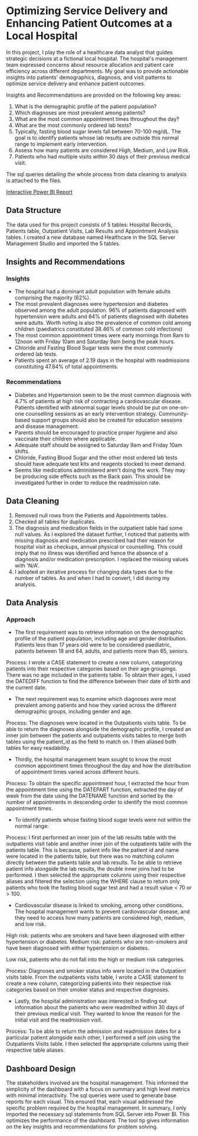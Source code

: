 # Optimizing Service Delivery and Enhancing Patient Outcomes at a Local Hospital

In this project, I play the role of a healthcare data analyst that guides strategic decisions at a fictional local hospital. The hospital's management team expressed concerns about resource allocation and patient care efficiency across different departments. 
My goal was to provide actionable insights into patients' demographics, diagnosis, and visit patterns to optimize service delivery and enhance patient outcomes.

Insights and Recommendations are provided on the following key areas:
1. What is the demographic profile of the patient population?
2. Which diagnoses are most prevalent among patients?
3. What are the most common appointment times throughout the day?
4. What are the most commonly ordered lab tests?
5. Typically, fasting blood sugar levels fall between 70-100 mg/dL. The goal is to identify patients 
whose lab results are outside this normal range to implement early intervention.
6. Assess how many patients are considered High, Medium, and Low Risk.
7. Patients who had multiple visits within 30 days of their previous medical visit.

The sql queries detailing the whole process from data cleaning to analysis is attached to the files.

[Interactive Power BI Report](https://app.powerbi.com/view?r=eyJrIjoiYWRiMmFlMGQtODBlZC00NGRhLTliZTktYzNiNWNlN2Q0OTJkIiwidCI6Ijk0MWJiZjVmLWYyYzAtNDg3NS1hMjRjLTY5MDc4NjVkMjUxYSIsImMiOjh9)

## Data Structure
The data used for this project consists of 5 tables: Hospital Records, Patients table, Outpatient Visits, Lab Results and Appointment Analysis tables. I created a new database named Healthcare in the SQL Server Management Studio and imported the 5 tables.

## Insights and Recommendations
### Insights
- The hospital had a dominant adult population with female adults comprising the majority (62%).
- The most prevalent diagnoses were hypertension and diabetes observed among the adult population. 
96% of patients diagnosed with hypertension were adults and 84% of patients diagnosed with diabetes were adults. 
Worth noting is also the prevalence of common cold among children (paediatrics constituted 38.46% of common cold infections)
- The most common appointment times were early mornings from 8am to 12noon with Friday 10am and Saturday 9am being the peak hours.
- Chloride and Fasting Blood Sugar tests were the most commonly ordered lab tests.
- Patients spent an average of 2.19 days in the hospital with readmissions constituting 47.84% of total appointments.

### Recommendations
- Diabetes and Hypertension seem to be the most common diagnosis with 4.7% of patients at high risk of contracting a cardiovascular disease. 
Patients identified with abnormal sugar levels should be put on one-on-one counselling sessions as an early intervention strategy. 
Community-based support groups should also be created for education sessions and disease management.
- Parents should be encouraged to practice proper hygiene and also vaccinate their children where applicable.
- Adequate staff should be assigned to Saturday 9am and Friday 10am shifts.
- Chloride, Fasting Blood Sugar and the other most ordered lab tests should have adequate test kits and reagents stocked to meet demand.
- Seems like medications administered aren't doing the work. They may be producing side effects such as the Back pain. 
This should be investigated further in order to reduce the readmission rate.

## Data Cleaning
1. Removed null rows from the Patients and Appointments tables.
2. Checked all tables for duplicates.
3. The diagnosis and medication fields in the outpatient table had some null values. As I explored the dataset further, I noticed that patients with missing diagnosis and medication prescribed had their reason for hospital visit as checkups, annual physical or counselling. This could imply that no illness was identified and hence the absence of a diagnosis and/or medication prescription. I replaced the missing values with 'N/A'.
4. I adopted an iterative process for changing data types due to the number of tables. As and when I had to convert, I did during my analysis.

 ## Data Analysis
 
### Approach
- The first requirement was to retrieve information on the demographic profile of the patient population, including age and gender distribution. Patients less than 17 years old were to be considered paediatric, patients between 18 and 64, adults, and patients more than 65, seniors. 

Process: I wrote a CASE statement to create a new column, categorizing patients into their respective categories based on their age groupings.
There was no age included in the patients table. To obtain their ages, I used the DATEDIFF function to find the difference between their date of birth and the current date.

- The next requirement was to examine which diagnoses were most prevalent among patients and how they varied across the different demographic groups, including gender and age.

Process: The diagnoses were located in the Outpatients visits table. To be able to return the diagnoses alongside the demographic profile, I created an inner join between the patients and outpatients visits tables to merge both tables using the patient_id as the field to match on. I then aliased both tables for easy readability. 

- Thirdly, the hospital management team sought to know the most common appointment times throughout the day and how the distribution of appointment times varied across different hours.

Process: To obtain the specific appointment hour, I extracted the hour from the appointment time using the DATEPART function, extracted the day of week from the date using the DATENAME function and sorted by the number of appointments in descending order to identify the most common appointment times.

- To identify patients whose fasting blood sugar levels were not within the normal range:

Process: I first performed an inner join of the lab results table with the outpatients visit table and another inner join of the outpatients table with the patients table. This is because, patient info like the patient id and name were located in the patients table, but there was no matching column directly between the patients table and lab results. 
To be able to retrieve patient info alongside the lab results, the double inner joins had to be performed. I then selected the appropriate columns using their respective aliases and filtered the selection using the WHERE clause to return only patients who took the fasting blood sugar test and had a result value < 70 or > 100.

- Cardiovascular disease is linked to smoking, among other conditions. The hospital management wants to prevent cardiovascular disease, and they need to access how many patients are considered high, medium, and low risk. 

High risk: patients who are smokers and have been diagnosed with either hypertension or diabetes. Medium risk: patients who are non-smokers and have been diagnosed with either hypertension or diabetes. 

Low risk, patients who do not fall into the high or medium risk categories.

Process: Diagnoses and smoker status info were located in the Outpatient visits table. From the outpatients visits table, I wrote a CASE statement to create a new column, categorizing patients into their respective risk categories based on their smoker status and respective diagnoses.

- Lastly, the hospital administration was interested in finding out information about the patients who were readmitted within 30 days of their previous medical visit. They wanted to know the reason for the initial visit and the readmission visit. 

Process: To be able to return the admission and readmission dates for a particular patient alongside each other, I performed a self join using the Outpatients Visits table. I then selected the appropriate columns using their respective table aliases.

## Dashboard Design
The stakeholders involved are the hospital management. This informed the simplicity of the dashboard with a focus on summary and high level metrics with minimal interactivity. The sql queries were used to generate base reports for each visual. This ensured that, each visual addressed the specific problem required by the hospital management.
In summary, I only imported the necessary sql statements from SQL Server into Power BI. This optimizes the performance of the dashboard.
The tool tip gives information on the key insights and recommendations for problem solving.
